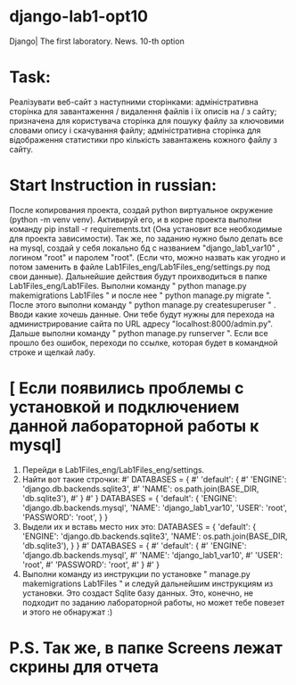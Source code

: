 # django-lab1-opt10
Django| The first laboratory. News. 10-th option

# Task:
Реалізувати веб-сайт з наступними сторінками: адміністративна сторінка для завантаження / видалення файлів і їх описів на / з сайту; призначена для користувача сторінка для пошуку файлу за ключовими словами опису і скачування файлу; адміністративна сторінка для відображення статистики про кількість завантажень кожного файлу з сайту. 

# Start Instruction in russian:
После копирования проекта, создай python виртуальное окружение (python -m venv venv). Активируй его, и в корне проекта выполни команду pip install -r requirements.txt (Она установит все необходимые для проекта зависимости). Так же, по заданию нужно было делать все на mysql, создай у себя локально бд с названием "django_lab1_var10" , логином "root" и паролем "root". (Если что, можно назвать как угодно и потом заменить в файле Lab1Files_eng/Lab1Files_eng/settings.py под свои данные). Дальнейшие действия будут проихводиться в папке Lab1Files_eng/Lab1Files. Выполни команду " python manage.py makemigrations Lab1Files "  и после нее " python manage.py migrate ". После этого выполни команду " python manage.py createsuperuser " . Вводи какие хочешь данные. Они тебе будут нужны для перехода на администрирование сайта по URL адресу "localhost:8000/admin.py". Дальше выполни команду " python manage.py runserver ". Если все прошло без ошибок, переходи по ссылке, которая будет в командной строке и щелкай лабу.

# [ Если появились проблемы с установкой и подключением данной лабораторной работы к mysql]
1. Перейди в Lab1Files_eng/Lab1Files_eng/settings.
2. Найти вот такие строчки:
#' DATABASES = {
#'     'default': {
#'         'ENGINE': 'django.db.backends.sqlite3',
#'         'NAME': os.path.join(BASE_DIR, 'db.sqlite3'),
#'     }
#' }
DATABASES = {
    'default': {
        'ENGINE': 'django.db.backends.mysql',
        'NAME': 'django_lab1_var10',
        'USER': 'root',
        'PASSWORD': 'root',
    }
}
3. Выдели их и вставь место них это:
 DATABASES = {
     'default': {
         'ENGINE': 'django.db.backends.sqlite3',
         'NAME': os.path.join(BASE_DIR, 'db.sqlite3'),
     }
 }
#' DATABASES = {
#'   'default': {
#'        'ENGINE': 'django.db.backends.mysql',
#'        'NAME': 'django_lab1_var10',
#'        'USER': 'root',
#'        'PASSWORD': 'root',
#'    }
#' }
4. Выполни команду из инструкции по установке " manage.py makemigrations Lab1Files " и следуй дальнейшим инструкциям из установки. Это создаст Sqlite базу данных. Это, конечно, не подходит по заданию лабораторной работы, но может тебе повезет и этого не обнаружат :)

# P.S. Так же, в папке Screens лежат скрины для отчета
